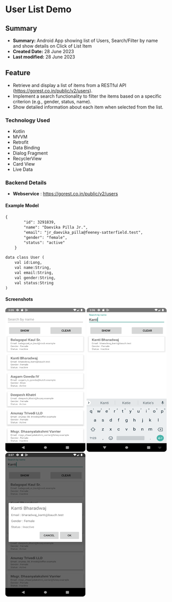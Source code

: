 # User List Demo


## Summary
- **Summary:**  Android App showing list of Users, Search/Filter by name and show details on Click of List Item
- **Created Date:** 28 June 2023
- **Last modified:** 28 June 2023 

## Feature
- Retrieve and display a list of items from a RESTful API (https://gorest.co.in/public/v2/users).
- Implement a search functionality to filter the items based on a specific criterion (e.g., gender, status, name).
- Show detailed information about each item when selected from the list.




### Technology Used
- Kotlin
- MVVM
- Retrofit
- Data Binding
- Dialog Fragment
- RecyclerView
- Card View
- Live Data

### Backend Details

- **Webservice** : https://gorest.co.in/public/v2/users


#### Example Model


```
{
        "id": 3291839,
        "name": "Daevika Pilla Jr.",
        "email": "jr_daevika_pilla@feeney-satterfield.test",
        "gender": "female",
        "status": "active"
    }

```

```
data class User (
    val id:Long,
    val name:String,
    val email:String,
    val gender:String,
    val status:String
)
```

#### Screenshots


<img src="https://github.com/ganeshroman/User_List/blob/6fc1f11e89713147eec613d967bd5bf35490fa8d/Screenshot_20230628_150547.png" width="250" height="450">

<img src="https://github.com/ganeshroman/User_List/blob/6fc1f11e89713147eec613d967bd5bf35490fa8d/Screenshot_20230628_150630.png" width="250" height="450">

<img src="https://github.com/ganeshroman/User_List/blob/6fc1f11e89713147eec613d967bd5bf35490fa8d/Screenshot_20230628_150707.png" width="250" height="450">







